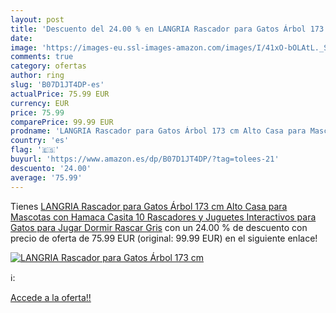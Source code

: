 ```yaml
---
layout: post
title: 'Descuento del 24.00 % en LANGRIA Rascador para Gatos Árbol 173 cm'
date: 
image: 'https://images-eu.ssl-images-amazon.com/images/I/41xO-bOLAtL._SL200_.jpg'
comments: true
category: ofertas
author: ring
slug: 'B07D1JT4DP-es'
actualPrice: 75.99 EUR
currency: EUR
price: 75.99
comparePrice: 99.99 EUR
prodname: 'LANGRIA Rascador para Gatos Árbol 173 cm Alto Casa para Mascotas con Hamaca  Casita  10 Rascadores y Juguetes Interactivos para Gatos para Jugar Dormir Rascar Gris'
country: 'es'
flag: '🇪🇸'
buyurl: 'https://www.amazon.es/dp/B07D1JT4DP/?tag=tolees-21'
descuento: '24.00'
average: '75.99'
---
```


Tienes [LANGRIA Rascador para Gatos Árbol 173 cm Alto Casa para Mascotas con Hamaca  Casita  10 Rascadores y Juguetes Interactivos para Gatos para Jugar Dormir Rascar Gris](https://www.amazon.es/dp/B07D1JT4DP/?tag=tolees-21) con un 24.00 % de descuento con precio de oferta de 75.99 EUR (original: 99.99 EUR) en el siguiente enlace!

[![LANGRIA Rascador para Gatos Árbol 173 cm](https://images-eu.ssl-images-amazon.com/images/I/41xO-bOLAtL._SL200_.jpg)](https://www.amazon.es/dp/B07D1JT4DP/?tag=tolees-21)

ℹ️:


[Accede a la oferta!!](https://www.amazon.es/dp/B07D1JT4DP/?tag=tolees-21)
